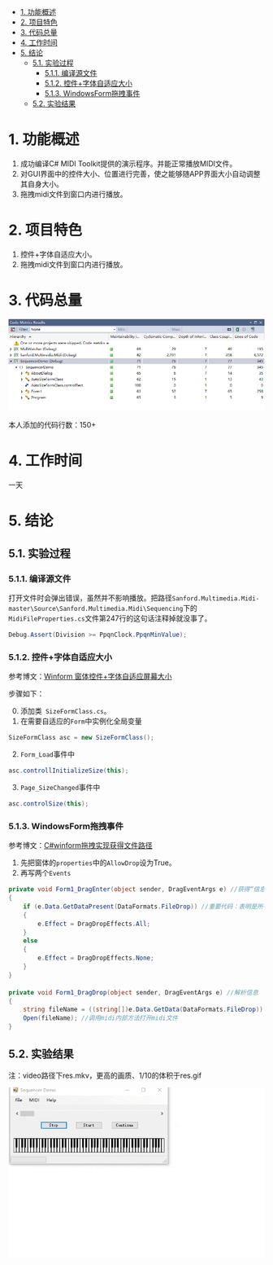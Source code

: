 <!-- TOC -->

- [1. 功能概述](#1-功能概述)
- [2. 项目特色](#2-项目特色)
- [3. 代码总量](#3-代码总量)
- [4. 工作时间](#4-工作时间)
- [5. 结论](#5-结论)
    - [5.1. 实验过程](#51-实验过程)
        - [5.1.1. 编译源文件](#511-编译源文件)
        - [5.1.2. 控件+字体自适应大小](#512-控件字体自适应大小)
        - [5.1.3. WindowsForm拖拽事件](#513-windowsform拖拽事件)
    - [5.2. 实验结果](#52-实验结果)

<!-- /TOC -->

# 1. 功能概述

1. 成功编译C# MIDI Toolkit提供的演示程序。并能正常播放MIDI文件。
2. 对GUI界面中的控件大小、位置进行完善，使之能够随APP界面大小自动调整其自身大小。
3. 拖拽midi文件到窗口内进行播放。

# 2. 项目特色

1. 控件+字体自适应大小。
2. 拖拽midi文件到窗口内进行播放。

# 3. 代码总量

![](pic/LinesOfCode.png)

本人添加的代码行数：150+

# 4. 工作时间

一天

# 5. 结论

## 5.1. 实验过程

### 5.1.1. 编译源文件

打开文件时会弹出错误，虽然并不影响播放。把路径`Sanford.Multimedia.Midi-master\Source\Sanford.Multimedia.Midi\Sequencing`下的`MidiFileProperties.cs`文件第247行的这句话注释掉就没事了。
``` cs
Debug.Assert(Division >= PpqnClock.PpqnMinValue);
```

### 5.1.2. 控件+字体自适应大小

参考博文：[Winform 窗体控件+字体自适应屏幕大小](https://www.cnblogs.com/bigcatblog/p/9663085.html)

步骤如下：

0. 添加类`
SizeFormClass.cs`。
1. 在需要自适应的`Form`中实例化全局变量
``` c#
SizeFormClass asc = new SizeFormClass();
```
2. `Form_Load`事件中
``` c#
asc.controllInitializeSize(this);
```
3. `Page_SizeChanged`事件中
``` c#
asc.controlSize(this);
```

### 5.1.3. WindowsForm拖拽事件

参考博文：[C#winform拖拽实现获得文件路径](https://www.cnblogs.com/JLZT1223/p/6113787.html)

1. 先把窗体的`properties`中的`AllowDrop`设为True。
2. 再写两个`Events`

``` c#
private void Form1_DragEnter(object sender, DragEventArgs e) //获得“信息”
{
    if (e.Data.GetDataPresent(DataFormats.FileDrop)) //重要代码：表明是所有类型的数据，比如文件路径
    {
        e.Effect = DragDropEffects.All;
    }
    else
    {
        e.Effect = DragDropEffects.None;
    }
}

private void Form1_DragDrop(object sender, DragEventArgs e) //解析信息
{
    string fileName = ((string[])e.Data.GetData(DataFormats.FileDrop))[0]; //获得路径
    Open(fileName); //调用midi内部方法打开midi文件
}
```

## 5.2. 实验结果

注：video路径下res.mkv，更高的画质、1/10的体积于res.gif

![](pic/res.gif)